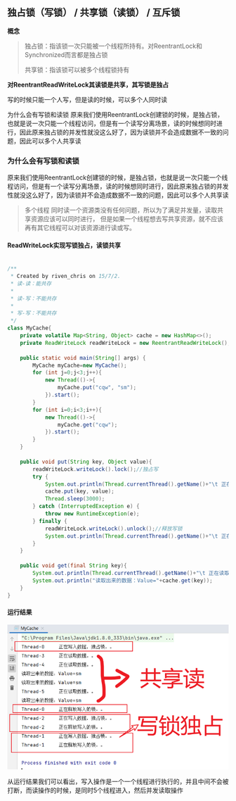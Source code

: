 ## 独占锁（写锁） / 共享锁（读锁） / 互斥锁

**概念**

> 独占锁：指该锁一次只能被一个线程所持有。对ReentrantLock和Synchronized而言都是独占锁
> 
> 共享锁：指该锁可以被多个线程锁持有

**对ReentrantReadWriteLock其读锁是共享，其写锁是独占**

写的时候只能一个人写，但是读的时候，可以多个人同时读

为什么会有写锁和读锁
原来我们使用ReentrantLock创建锁的时候，是独占锁，也就是说一次只能一个线程访问，但是有一个读写分离场景，读的时候想同时进行，因此原来独占锁的并发性就没这么好了，因为读锁并不会造成数据不一致的问题，因此可以多个人共享读

### 为什么会有写锁和读锁
原来我们使用ReentrantLock创建锁的时候，是独占锁，也就是说一次只能一个线程访问，但是有一个读写分离场景，读的时候想同时进行，因此原来独占锁的并发性就没这么好了，因为读锁并不会造成数据不一致的问题，因此可以多个人共享读

> 多个线程 同时读一个资源类没有任何问题，所以为了满足并发量，读取共享资源应该可以同时进行，
> 但是如果一个线程想去写共享资源，就不应该再有其它线程可以对该资源进行读或写。

#### ReadWriteLock实现写锁独占，读锁共享

```java

/**
 * Created by riven_chris on 15/7/2.
 * 读-读：能共存
 *
 * 读-写：不能共存
 *
 * 写-写：不能共存
 */
class MyCache{
    private volatile Map<String, Object> cache = new HashMap<>();
    private ReadWriteLock readWriteLock = new ReentrantReadWriteLock();//独占写，共享读

    public static void main(String[] args) {
        MyCache myCache=new MyCache();
        for (int j=0;j<3;j++){
            new Thread(()->{
                myCache.put("cqw", "sm");
            }).start();
        }
        for (int i=0;i<3;i++){
            new Thread(()->{
                myCache.get("cqw");
            }).start();
        }
    }

    public void put(String key, Object value){
        readWriteLock.writeLock().lock();//独占写
        try {
            System.out.println(Thread.currentThread().getName()+"\t 正在写入数据，独占锁。。");
            cache.put(key, value);
            Thread.sleep(3000);
        } catch (InterruptedException e) {
            throw new RuntimeException(e);
        } finally {
            readWriteLock.writeLock().unlock();//释放写锁
            System.out.println(Thread.currentThread().getName()+"\t 正在释放写入的锁。。");
        }
    }

    public void get(final String key){
        System.out.println(Thread.currentThread().getName()+"\t 正在读取数据。。");
        System.out.println("读取出来的数据：Value="+cache.get(key));
    }
}

```

#### 运行结果

![img_25.png](Image2%2Fimg_25.png)

从运行结果我们可以看出，写入操作是一个一个线程进行执行的，并且中间不会被打断，而读操作的时候，是同时5个线程进入，然后并发读取操作
